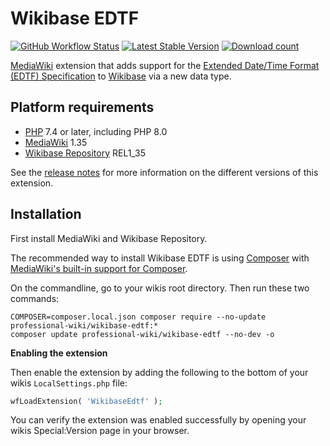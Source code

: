 # Wikibase EDTF

[![GitHub Workflow Status](https://img.shields.io/github/workflow/status/ProfessionalWiki/WikibaseLocalMedia/CI/master)](https://github.com/ProfessionalWiki/WikibaseLocalMedia/actions?query=workflow%3ACI)
[![Latest Stable Version](https://poser.pugx.org/professional-wiki/wikibase-local-media/version.png)](https://packagist.org/packages/professional-wiki/wikibase-local-media)
[![Download count](https://poser.pugx.org/professional-wiki/wikibase-local-media/d/total.png)](https://packagist.org/packages/professional-wiki/wikibase-local-media)

[MediaWiki] extension that adds support for the [Extended Date/Time Format (EDTF) Specification][EDTF] to [Wikibase] via a new data type.

## Platform requirements

* [PHP] 7.4 or later, including PHP 8.0
* [MediaWiki] 1.35
* [Wikibase Repository] REL1_35

See the [release notes](#release-notes) for more information on the different versions of this extension.

## Installation

First install MediaWiki and Wikibase Repository.

The recommended way to install Wikibase EDTF is using [Composer] with
[MediaWiki's built-in support for Composer][Composer install].

On the commandline, go to your wikis root directory. Then run these two commands:

```shell script
COMPOSER=composer.local.json composer require --no-update professional-wiki/wikibase-edtf:*
composer update professional-wiki/wikibase-edtf --no-dev -o
```

**Enabling the extension**

Then enable the extension by adding the following to the bottom of your wikis `LocalSettings.php` file:

```php
wfLoadExtension( 'WikibaseEdtf' );
```

You can verify the extension was enabled successfully by opening your wikis Special:Version page in your browser.

[Professional.Wiki]: https://professional.wiki
[EDTF]: https://www.loc.gov/standards/datetime/
[Wikibase]: https://wikibase.consulting/what-is-wikibase/
[MediaWiki]: https://www.mediawiki.org
[PHP]: https://www.php.net
[Wikibase Repository]: https://www.mediawiki.org/wiki/Extension:Wikibase_Repository
[Composer]: https://getcomposer.org
[Composer install]: https://professional.wiki/en/articles/installing-mediawiki-extensions-with-composer
